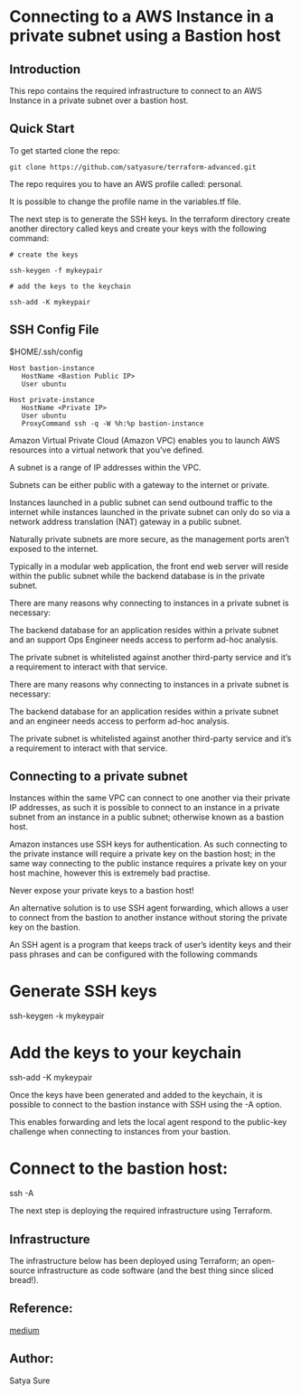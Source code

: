 
# Connecting to a AWS Instance in a private subnet using a Bastion host

## Introduction

This repo contains the required infrastructure to connect to an AWS Instance in a private subnet over a bastion host.

## Quick Start

To get started clone the repo:

```git clone https://github.com/satyasure/terraform-advanced.git```

The repo requires you to have an AWS profile called: personal. 

It is possible to change the profile name in the variables.tf file.

The next step is to generate the SSH keys. In the terraform directory create another directory called keys and create your keys with the following command:

```
# create the keys

ssh-keygen -f mykeypair
 
# add the keys to the keychain

ssh-add -K mykeypair  
```

## SSH Config File

$HOME/.ssh/config

```
Host bastion-instance
   HostName <Bastion Public IP>
   User ubuntu

Host private-instance
   HostName <Private IP>
   User ubuntu
   ProxyCommand ssh -q -W %h:%p bastion-instance
```

Amazon Virtual Private Cloud (Amazon VPC) enables you to launch AWS resources into a virtual network that you’ve defined. 

A subnet is a range of IP addresses within the VPC. 

Subnets can be either public with a gateway to the internet or private. 

Instances launched in a public subnet can send outbound traffic to the internet while instances launched in the private subnet can only do so via a network address translation (NAT) gateway in a public subnet. 

Naturally private subnets are more secure, as the management ports aren’t exposed to the internet. 

Typically in a modular web application, the front end web server will reside within the public subnet while the backend database is in the private subnet.

There are many reasons why connecting to instances in a private subnet is necessary:

The backend database for an application resides within a private subnet and an support Ops Engineer needs access to perform ad-hoc analysis.

The private subnet is whitelisted against another third-party service and it’s a requirement to interact with that service.


There are many reasons why connecting to instances in a private subnet is necessary:

The backend database for an application resides within a private subnet and an engineer needs access to perform ad-hoc analysis.

The private subnet is whitelisted against another third-party service and it’s a requirement to interact with that service.


## Connecting to a private subnet

Instances within the same VPC can connect to one another via their private IP addresses, as such it is possible to connect to an instance in a private subnet from an instance in a public subnet; otherwise known as a bastion host.

Amazon instances use SSH keys for authentication. As such connecting to the private instance will require a private key on the bastion host; in the same way connecting to the public instance requires a private key on your host machine, however this is extremely bad practise. 

Never expose your private keys to a bastion host!

An alternative solution is to use SSH agent forwarding, which allows a user to connect from the bastion to another instance without storing the private key on the bastion. 

An SSH agent is a program that keeps track of user’s identity keys and their pass phrases and can be configured with the following commands


# Generate SSH keys

ssh-keygen -k mykeypair

# Add the keys to your keychain

ssh-add -K mykeypair

Once the keys have been generated and added to the keychain, it is possible to connect to the bastion instance with SSH using the -A option. 

This enables forwarding and lets the local agent respond to the public-key challenge when connecting to instances from your bastion.

# Connect to the bastion host:

ssh -A <bastion-ip-address>

The next step is deploying the required infrastructure using Terraform.

## Infrastructure

The infrastructure below has been deployed using Terraform; an open-source infrastructure as code software (and the best thing since sliced bread!).

## Reference:
 
[medium](https://towardsdatascience.com/connecting-to-an-ec2-instance-in-a-private-subnet-on-aws-38a3b86f58fb)
 
## Author:
Satya Sure
